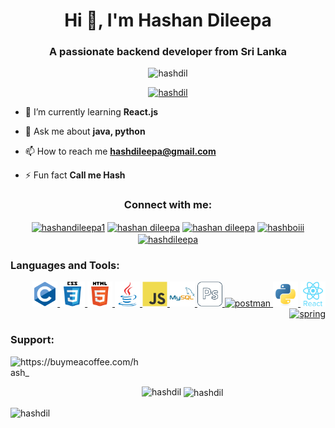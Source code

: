 <h1 align="center">Hi 👋, I'm Hashan Dileepa</h1>
<h3 align="center">A passionate backend developer from Sri Lanka</h3>

<p align="center"> <img src="https://komarev.com/ghpvc/?username=hashdil&label=Profile%20views&color=0e75b6&style=flat" alt="hashdil" /> </p>

<p align="center"> <a href="https://github.com/ryo-ma/github-profile-trophy"><img src="https://github-profile-trophy.vercel.app/?username=hashdil" alt="hashdil" /></a> </p>

- 🌱 I’m currently learning **React.js**

- 💬 Ask me about **java, python**

- 📫 How to reach me **hashdileepa@gmail.com**

- ⚡ Fun fact **Call me Hash**

<h3 align="center">Connect with me:</h3>
<p align="center">
<a href="https://twitter.com/hashandileepa1" target="blank"><img align="center" src="https://raw.githubusercontent.com/rahuldkjain/github-profile-readme-generator/master/src/images/icons/Social/twitter.svg" alt="hashandileepa1" height="30" width="40" /></a>
<a href="https://linkedin.com/in/hashan dileepa" target="blank"><img align="center" src="https://raw.githubusercontent.com/rahuldkjain/github-profile-readme-generator/master/src/images/icons/Social/linked-in-alt.svg" alt="hashan dileepa" height="30" width="40" /></a>
<a href="https://fb.com/hashan dileepa" target="blank"><img align="center" src="https://raw.githubusercontent.com/rahuldkjain/github-profile-readme-generator/master/src/images/icons/Social/facebook.svg" alt="hashan dileepa" height="30" width="40" /></a>
<a href="https://www.youtube.com/c/hashboiii" target="blank"><img align="center" src="https://raw.githubusercontent.com/rahuldkjain/github-profile-readme-generator/master/src/images/icons/Social/youtube.svg" alt="hashboiii" height="30" width="40" /></a>
<a href="https://www.hackerrank.com/hashdileepa" target="blank"><img align="center" src="https://raw.githubusercontent.com/rahuldkjain/github-profile-readme-generator/master/src/images/icons/Social/hackerrank.svg" alt="hashdileepa" height="30" width="40" /></a>
</p>

<h3 align="left">Languages and Tools:</h3>
<p align="right"> <a href="https://www.cprogramming.com/" target="_blank" rel="noreferrer"> <img src="https://raw.githubusercontent.com/devicons/devicon/master/icons/c/c-original.svg" alt="c" width="40" height="40"/> </a> <a href="https://www.w3schools.com/css/" target="_blank" rel="noreferrer"> <img src="https://raw.githubusercontent.com/devicons/devicon/master/icons/css3/css3-original-wordmark.svg" alt="css3" width="40" height="40"/> </a> <a href="https://www.w3.org/html/" target="_blank" rel="noreferrer"> <img src="https://raw.githubusercontent.com/devicons/devicon/master/icons/html5/html5-original-wordmark.svg" alt="html5" width="40" height="40"/> </a> <a href="https://www.java.com" target="_blank" rel="noreferrer"> <img src="https://raw.githubusercontent.com/devicons/devicon/master/icons/java/java-original.svg" alt="java" width="40" height="40"/> </a> <a href="https://developer.mozilla.org/en-US/docs/Web/JavaScript" target="_blank" rel="noreferrer"> <img src="https://raw.githubusercontent.com/devicons/devicon/master/icons/javascript/javascript-original.svg" alt="javascript" width="40" height="40"/> </a> <a href="https://www.mysql.com/" target="_blank" rel="noreferrer"> <img src="https://raw.githubusercontent.com/devicons/devicon/master/icons/mysql/mysql-original-wordmark.svg" alt="mysql" width="40" height="40"/> </a> <a href="https://www.photoshop.com/en" target="_blank" rel="noreferrer"> <img src="https://raw.githubusercontent.com/devicons/devicon/master/icons/photoshop/photoshop-line.svg" alt="photoshop" width="40" height="40"/> </a> <a href="https://postman.com" target="_blank" rel="noreferrer"> <img src="https://www.vectorlogo.zone/logos/getpostman/getpostman-icon.svg" alt="postman" width="40" height="40"/> </a> <a href="https://www.python.org" target="_blank" rel="noreferrer"> <img src="https://raw.githubusercontent.com/devicons/devicon/master/icons/python/python-original.svg" alt="python" width="40" height="40"/> </a> <a href="https://reactjs.org/" target="_blank" rel="noreferrer"> <img src="https://raw.githubusercontent.com/devicons/devicon/master/icons/react/react-original-wordmark.svg" alt="react" width="40" height="40"/> </a> <a href="https://spring.io/" target="_blank" rel="noreferrer"> <img src="https://www.vectorlogo.zone/logos/springio/springio-icon.svg" alt="spring" width="40" height="40"/> </a> </p>

<h3 align="left">Support:</h3>
<p><a href="https://www.buymeacoffee.com/https://buymeacoffee.com/hash_"> <img align="left" src="https://cdn.buymeacoffee.com/buttons/v2/default-yellow.png" height="50" width="210" alt="https://buymeacoffee.com/hash_" /></a></p><br><br>

<p><img align="left" src="https://github-readme-stats.vercel.app/api/top-langs?username=hashdil&show_icons=true&locale=en&layout=compact" alt="hashdil" /></p>

<p>&nbsp;<img align="center" src="https://github-readme-stats.vercel.app/api?username=hashdil&show_icons=true&locale=en" alt="hashdil" /></p>

<p><img align="center" src="https://github-readme-streak-stats.herokuapp.com/?user=hashdil&" alt="hashdil" /></p>
